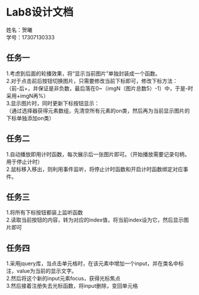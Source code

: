 # Lab8设计文档

姓名：贺曦  
学号：17307130333

## 任务一

1.考虑到后面的轮播效果，将“显示当前图片”单独封装成一个函数。  
2.对于点击前后按钮切换图片，只需要修改当前下标即可，修改下标方法：   
（前-后+，并保证是非负数，最后落在0~（imgN（图片总数5）-1）中，于是-时采用+imgN再%）  
3.显示图片时，同时更新下标按钮显示：  
（通过选择器获得元素数组，先清空所有元素的on类，然后再为当前显示图片的下标单独添加on类）  

## 任务二

1.自动播放即用计时函数，每次展示后一张图片即可。（开始播放需要记录句柄，用于停止计时）  
2.鼠标移入移出，则利用事件监听，将停止计时函数和开启计时函数绑定对应事件。  

## 任务三

1.将所有下标按钮都装上监听函数  
2.读取当前按钮的内容，转为对应的index值，将当前index设为它，然后显示图片即可  

## 任务四

1.采用jquery库，当点击单元格时，在该元素中增加一个input，并在类名中标注，value为当前的显示文字。  
2.然后将这个新的input元素focus，获得光标焦点  
3.然后接着注册失去光标函数，将input删除，变回单元格  
